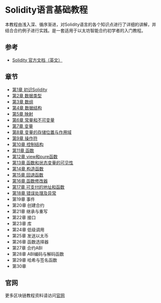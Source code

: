 # Solidity语言基础教程
本教程由浅入深、循序渐进，对Solidity语言的各个知识点进行了详细的讲解，并结合合约例子进行实践。是一套适用于以太坊智能合约初学者的入门教程。

## 参考
+ [Solidity 官方文档（英文）](https://docs.soliditylang.org/en/latest/index.html)

## 章节
+ [第1章 初识Solidity](第1章%20初识Solidity.md)
+ [第2章 数据类型](第2章%20数据类型.md)
+ [第3章 数组](第3章%20数组.md)
+ [第4章 数据结构](第4章%20数据结构.md)
+ [第5章 映射](第5章%20映射.md)
+ [第6章 常量和不可变量](第6章%20常量和不可变量.md)
+ [第7章 变量](第7章%20变量.md)
+ [第8章 变量的存储位置与作用域](第8章%20变量的存储位置与作用域.md)
+ [第9章 操作符](第9章%20操作符.md)
+ [第10章 控制结构](第10章%20控制结构.md)
+ [第11章 函数](第11章%20函数.md)
+ [第12章 view和pure函数](第12章%20view和pure函数.md)
+ [第13章 函数和状态变量的可见性](第13章%20函数和状态变量的可见性.md)
+ [第14章 构造函数](第14章%20构造函数.md)
+ [第15章 回退函数](第15章%20回退函数.md)
+ [第16章 函数修改器](第16章%20函数修改器.md)
+ [第17章 可支付的地址和函数](第17章%20可支付的地址和函数.md)
+ [第18章 错误处理及异常](第18章%20错误处理及异常.md)
+ 第19章 事件
+ 第20章 创建合约
+ 第21章 继承与重写
+ 第22章 接口
+ 第23章 库
+ 第24章 低级调用
+ 第25章 发送以太币
+ 第26章 函数选择器
+ 第27章 合约ABI
+ 第28章 ABI编码与解码函数
+ 第29章 哈希与签名函数
+ 第30章

## 官网
更多区块链教程资料请访问[官网](https://www.benmo.cc)
